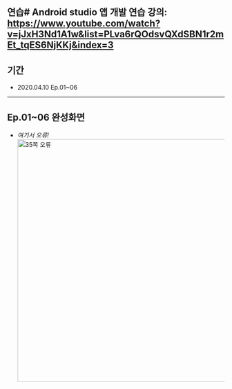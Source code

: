 연습# Android studio 앱 개발 연습
강의: https://www.youtube.com/watch?v=jJxH3Nd1A1w&list=PLva6rQOdsvQXdSBN1r2mEt_tqES6NjKKj&index=3
---
## 기간
- 2020.04.10 Ep.01~06
---

<a id="Ch01"></a>
## Ep.01~06 완성화면
* *여기서 오류!*
    <img width="563" alt="35쪽 오류" src="https://user-images.githubusercontent.com/56288954/87925567-70e56b80-cabb-11ea-8670-5d5454b710c8.png">

